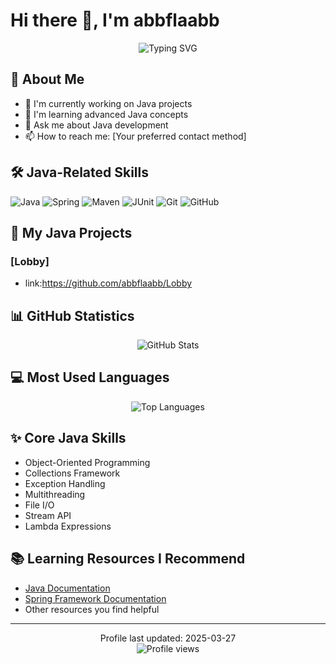# Hi there 👋, I'm abbflaabb

<div align="center">
  <img src="https://readme-typing-svg.herokuapp.com?font=Fira+Code&pause=1000&width=435&lines=Java+Developer;Always+learning+new+things" alt="Typing SVG" />
</div>

## 💫 About Me
- 🔭 I'm currently working on Java projects
- 🌱 I'm learning advanced Java concepts
- 💬 Ask me about Java development
- 📫 How to reach me: [Your preferred contact method]

## 🛠️ Java-Related Skills
![Java](https://img.shields.io/badge/Java-ED8B00?style=flat-square&logo=openjdk&logoColor=white)
![Spring](https://img.shields.io/badge/Spring-6DB33F?style=flat-square&logo=spring&logoColor=white)
![Maven](https://img.shields.io/badge/Maven-C71A36?style=flat-square&logo=apache-maven&logoColor=white)
![JUnit](https://img.shields.io/badge/JUnit-25A162?style=flat-square&logo=junit5&logoColor=white)
![Git](https://img.shields.io/badge/Git-F05032?style=flat-square&logo=git&logoColor=white)
![GitHub](https://img.shields.io/badge/GitHub-181717?style=flat-square&logo=github)

## 🚀 My Java Projects
### [Lobby]
- link:https://github.com/abbflaabb/Lobby

## 📊 GitHub Statistics

<div align="center">
  <img src="https://github-readme-stats.vercel.app/api?username=abbflaabb&show_icons=true&theme=default" alt="GitHub Stats" />
</div>

## 💻 Most Used Languages
<div align="center">
  <img src="https://github-readme-stats.vercel.app/api/top-langs/?username=abbflaabb&layout=compact&theme=default" alt="Top Languages" />
</div>

## ✨ Core Java Skills
- Object-Oriented Programming
- Collections Framework
- Exception Handling
- Multithreading
- File I/O
- Stream API
- Lambda Expressions

## 📚 Learning Resources I Recommend
- [Java Documentation](https://docs.oracle.com/en/java/)
- [Spring Framework Documentation](https://spring.io/docs)
- Other resources you find helpful

---
<div align="center">
  Profile last updated: 2025-03-27
  <br>
  <img src="https://komarev.com/ghpvc/?username=abbflaabb&label=Profile%20views&color=0e75b6&style=flat" alt="Profile views" />
</div>

<!--
To customize this README:
1. Add your actual Java projects
2. Update contact information
3. Add or modify sections based on your expertise
4. Update learning resources you personally recommend
-->
